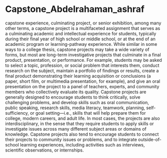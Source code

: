 # Capstone_Abdelrahaman_ashraf
capstone experience, culminating project, or senior exhibition, among many other terms, a capstone project is a multifaceted assignment that serves as a culminating academic and intellectual experience for students, typically during their final year of high school or middle school, or at the end of an academic program or learning-pathway experience. While similar in some ways to a college thesis, capstone projects may take a wide variety of forms, but most are long-term investigative projects that culminate in a final product, presentation, or performance. For example, students may be asked to select a topic, profession, or social problem that interests them, conduct research on the subject, maintain a portfolio of findings or results, create a final product demonstrating their learning acquisition or conclusions (a paper, short film, or multimedia presentation, for example), and give an oral presentation on the project to a panel of teachers, experts, and community members who collectively evaluate its quality.  Capstone projects are generally designed to encourage students to think critically, solve challenging problems, and develop skills such as oral communication, public speaking, research skills, media literacy, teamwork, planning, self-sufficiency, or goal setting—i.e., skills that will help prepare them for college, modern careers, and adult life. In most cases, the projects are also interdisciplinary, in the sense that they require students to apply skills or investigate issues across many different subject areas or domains of knowledge. Capstone projects also tend to encourage students to connect their projects to community issues or problems, and to integrate outside-of-school learning experiences, including activities such as interviews, scientific observations, or internships.
